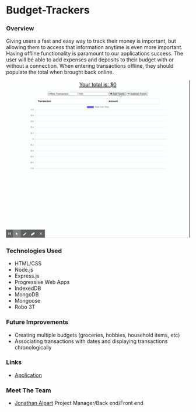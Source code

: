 # Budget-Trackers

### Overview

Giving users a fast and easy way to track their money is important, but allowing them to access that information anytime is even more important. Having offline functionality is paramount to our applications success. The user will be able to add expenses and deposits to their budget with or without a connection. When entering transactions offline, they should populate the total when brought back online.

![Demo of Budget-Trackers](https://github.com/Jack-Aaron/Budget-Trackers/blob/master/demo.gif?raw=true)

### Technologies Used
 * HTML/CSS
 * Node.js
 * Express.js
 * Progressive Web Apps
 * IndexedDB
 * MongoDB
 * Mongoose
 * Robo 3T

### Future Improvements
* Creating multiple budgets (groceries, hobbies, household items, etc)
* Associating transactions with dates and displaying transactions chronologically

### Links
* [Application](https://shrouded-plateau-63447.herokuapp.com/)

### Meet The Team
* [Jonathan Alpart](https://github.com/Jack-Aaron/) Project Manager/Back end/Front end
